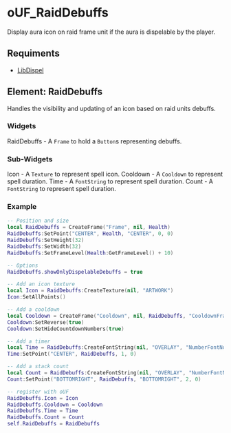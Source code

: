 # oUF_RaidDebuffs

Display aura icon on raid frame unit if the aura is dispelable by the player.

## Requiments

-   [LibDispel](https://github.com/lua-wow/LibDispel)

## Element: RaidDebuffs

Handles the visibility and updating of an icon based on raid units debuffs.

### Widgets

RaidDebuffs		- A `Frame` to hold a `Button`s representing debuffs.

### Sub-Widgets

Icon			- A `Texture` to represent spell icon.
Cooldown		- A `Cooldown` to represent spell duration. 
Time			- A `FontString` to represent spell duration.
Count			- A `FontString` to represent spell duration.

### Example

```lua
-- Position and size
local RaidDebuffs = CreateFrame("Frame", nil, Health)
RaidDebuffs:SetPoint("CENTER", Health, "CENTER", 0, 0)
RaidDebuffs:SetHeight(32)
RaidDebuffs:SetWidth(32)
RaidDebuffs:SetFrameLevel(Health:GetFrameLevel() + 10)

-- Options
RaidDebuffs.showOnlyDispelableDebuffs = true

-- Add an icon texture
local Icon = RaidDebuffs:CreateTexture(nil, "ARTWORK")
Icon:SetAllPoints()

-- Add a cooldown
local Cooldown = CreateFrame("Cooldown", nil, RaidDebuffs, "CooldownFrameTemplate")
Cooldown:SetReverse(true)
Cooldown:SetHideCountdownNumbers(true)

-- Add a timer
local Time = RaidDebuffs:CreateFontString(nil, "OVERLAY", "NumberFontNormal")
Time:SetPoint("CENTER", RaidDebuffs, 1, 0)

-- Add a stack count
local Count = RaidDebuffs:CreateFontString(nil, "OVERLAY", "NumberFontNormal")
Count:SetPoint("BOTTOMRIGHT", RaidDebuffs, "BOTTOMRIGHT", 2, 0)

-- register with oUF
RaidDebuffs.Icon = Icon
RaidDebuffs.Cooldown = Cooldown
RaidDebuffs.Time = Time
RaidDebuffs.Count = Count
self.RaidDebuffs = RaidDebuffs
```
